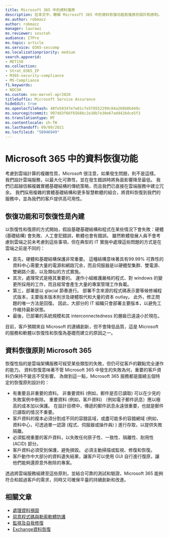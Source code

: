 ```yaml
---
title: Microsoft 365 中的資料復原
description: 在本文中，瞭解 Microsoft 365 中的資料恢復功能和復原的設計和原則。
ms.author: robmazz
author: robmazz
manager: laurawi
ms.reviewer: sosstah
audience: ITPro
ms.topic: article
ms.service: O365-seccomp
ms.localizationpriority: medium
search.appverid:
- MET150
ms.collection:
- Strat_O365_IP
- M365-security-compliance
- MS-Compliance
f1.keywords:
- NOCSH
ms.custom: seo-marvel-apr2020
titleSuffix: Microsoft Service Assurance
hideEdit: true
ms.openlocfilehash: 48fe50347e7e81c7e5f8552299c04a268b8b449c
ms.sourcegitcommit: 997dd3f66f65686c2e38b7e30e67add426dce5f3
ms.translationtype: MT
ms.contentlocale: zh-TW
ms.lasthandoff: 09/09/2021
ms.locfileid: "58946949"
---
```

# <a name="data-resiliency-in-microsoft-365"></a>Microsoft 365 中的資料恢復功能

考慮到雲端計算的複雜性質，Microsoft 很注意，如果發生問題，則不是這樣。 我們設計雲端服務，以最大化可靠性，並在發生錯誤時將負面影響降至最低。 我們已超越信賴複雜實體基礎結構的傳統策略，而且我們已直接在雲端服務中建立冗余。 我們採用複雜的實體基礎結構和更多智慧軟體的組合，將資料恢復到我們的服務中，並為我們的客戶提供高可用性。

## <a name="resiliency-and-recoverability-are-built-in"></a>恢復功能和可恢復性是內建

以恢復性和復原的方式開始，假設基礎基礎結構和程式在某些情況下會失敗：硬體 (基礎結構) 會失敗、人工會犯錯誤，軟體也會有錯誤。 雖然軟體發展人員不會考慮到雲端之前未考慮到這些事項，但在典型的 IT 實施中處理這些問題的方式是在雲端之前是不同的：

- 首先，硬體和基礎結構保護非常重要。 這種結構意味著具有99.99% 可靠性的資料中心需要大量的電源和網路冗余，而且伺服器是以硬體型集群、雙電源、雙網路介面，以及類似的方式實施。
- 其次，處理常式是極其重要的。 運作小組維護嚴格的程式、對 windows 的變更所採用的工作，而且經常會產生大量的專案管理工作負載。
- 第三，部署是以 glacial 節奏進行。 部署不含來源的程式碼表示要等候修補程式版本，主要版本版本則涉及硬體取代和大量的資本 outlay。 此外，修正問題的唯一方法是回復。 因此，大部分的 IT 組織只會部署主要版本，以避免工作維持最新狀態。
- 最後，已部署的系統規模和其 interconnectedness 的層級已遠遠小於現在。

目前，客戶預期來自 Microsoft 的連續創新，但不會降低品質，這是 Microsoft 的服務和軟體以恢復性和恢復為基礎而建立的原因之一。

## <a name="microsoft-365-data-resiliency-principles"></a>資料恢復原則 Microsoft 365

恢復性指的是雲端架構服務可經受某些類型的失敗，但仍可從客戶的觀點完全運作的能力。 資料恢復意味著不管 Microsoft 365 中發生的失敗為何，重要的客戶資料仍保持不變且不受影響。 為做到這一點，Microsoft 365 服務都是圍繞五個特定的恢復原則設計的：

- 有重要且非重要的資料。 非重要資料 (例如，郵件是否已讀取) 可以在少見的失敗案例中刪除。 重要資料 (例如，客戶資料) （例如電子郵件訊息）應以極高的成本加以保護。 在設計目標中，傳遞的郵件訊息永遠很重要，也就是郵件已讀取的情況不重要。
- 客戶資料的複本必須分割成不同的容錯區域，或盡可能多的容錯網域 (例如，資料中心，可透過單一認證 (程式、伺服器或操作員) ) 進行存取，以提供失敗隔離。 
- 必須監視重要的客戶資料，以失敗任何原子性、一致性、隔離性、耐用性 (ACID) 部分。
- 客戶資料必須受到保護，避免損毀。 必須主動掃描或監視、修復和恢復。
- 客戶動作中大部分的資料遺失結果，讓客戶可以使用 GUI 自行進行復原，讓他們能夠還原意外刪除的專案。

透過將雲端服務組建至這些原則，並結合可靠的測試和驗證，Microsoft 365 能夠符合和超過客戶的需求，同時又可確保平臺的持續創新和改進。

## <a name="related-articles"></a>相關文章

- [處理資料損毀](assurance-dealing-with-data-corruption.md)
- [惡意程式碼與勒索軟體防護](assurance-malware-and-ransomware-protection.md)
- [監視及自我修復](assurance-monitoring-and-self-healing.md)
- [Exchange資料恢復](assurance-exchange-data-resiliency.md)

